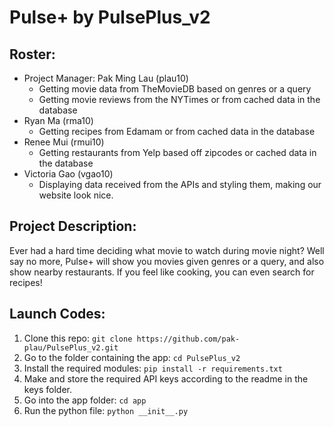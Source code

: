 # Pulse+ by PulsePlus_v2

## Roster:
* Project Manager: Pak Ming Lau (plau10)
  * Getting movie data from TheMovieDB based on genres or a query
  * Getting movie reviews from the NYTimes or from cached data in the database
* Ryan Ma (rma10)
  * Getting recipes from Edamam or from cached data in the database
* Renee Mui (rmui10)
  * Getting restaurants from Yelp based off zipcodes or cached data in the database
* Victoria Gao (vgao10)
  * Displaying data received from the APIs and styling them, making our website look nice.

## Project Description:
Ever had a hard time deciding what movie to watch during movie night? Well say no more, Pulse+ will show you movies given genres or a query, and also show nearby restaurants. If you feel like cooking, you can even search for recipes!

## Launch Codes:
1. Clone this repo:
`git clone https://github.com/pak-plau/PulsePlus_v2.git`
2. Go to the folder containing the app: `cd PulsePlus_v2`
3. Install the required modules: `pip install -r requirements.txt`
4. Make and store the required API keys according to the readme in the keys folder.
5. Go into the app folder: `cd app`
7. Run the python file: `python __init__.py`
